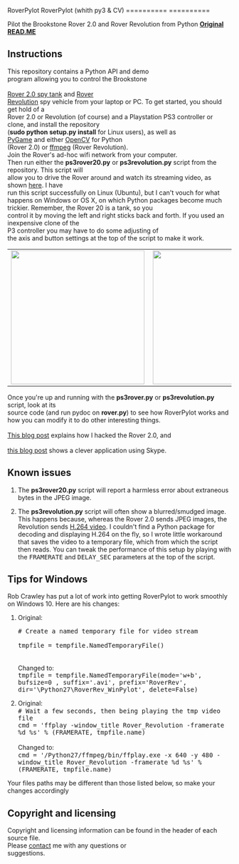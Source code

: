 RoverPylot	RoverPylot (whith py3 & CV)
==========	==========


Pilot the Brookstone Rover 2.0 and Rover Revolution from Python	**[Original READ.ME](https://github.com/simondlevy/RoverPylot/blob/master/README.md)**

<h2>Instructions</h2>	

This repository contains a Python API and demo	
program allowing you to control the Brookstone 	
<a href="http://www.amazon.com/Rover-2-0-App-Controlled-Wireless-Tank/dp/B0093285XK">	
Rover 2.0 spy tank</a> and <a	
href="http://www.amazon.com/Rover-Revolution-App-Controlled-Wireless-Vehicle/dp/B00GLVXM70/ref=sr_1_1?s=toys-and-games&ie=UTF8&qid=1421113202&sr=1-1&keywords=brookstone+rover+revolution">Rover	
Revolution</a> spy vehicle from your laptop or PC. To get started, you should	
get hold of a 	
Rover 2.0 or Revolution (of course) and a Playstation PS3 controller or clone, and install the repository	
(<b>sudo python setup.py install</b> for Linux users), as well as	
<a href="http://pygame.org/news.html">PyGame</a> and either <a href="http://opencv.org/">OpenCV</a> for Python	
(Rover 2.0) or <a href="https://www.ffmpeg.org/">ffmpeg</a> (Rover Revolution). 	
Join the Rover's ad-hoc wifi network from your computer.	
Then run either the <b>ps3rover20.py</b> or <b>ps3revolution.py</b> script from the repository.  This script will	
allow you to drive the Rover around and watch its streaming video, as shown	
<a href="http://www.youtube.com/watch?v=AsRleC1ediU">here</a>.  I have	
run this script successfully on Linux (Ubuntu),	
but I can't vouch for what happens on Windows or OS X, on which Python packages	
become much trickier. Remember, the Rover 20 is a tank, so you	
control it by moving the left and right sticks back and forth. If you used an inexpensive clone of the	
P3 controller you may have to do some adjusting of	
the axis and button settings at the top of the script to make it work.	



<table>	

<tr>	

<td><image height=300 align="left" src="rover20.png"></td>	

<td><image height=300 alignt="right" src="revolution.png"></td>	

</tr>	

</table>	



Once you're up and running with the <b>ps3rover.py</b> or  <b>ps3revolution.py</b> script, look at its 	
source code (and run pydoc on <b>rover.py</b>) to see how RoverPylot works and	
how you can modify it to do other interesting things.	
<a href="http://isgroupblog.blogspot.com/2013/09/how-i-hacked-brookstone-rover-20.html">	
This blog post</a> explains how I hacked the Rover 2.0, and 	
<a href="http://mas802.wordpress.com/2014/04/01/brookstone-rover-2-0-skype-client/">	
this blog post</a> shows a clever application using Skype.	


<h2>Known issues</h2>	



<ol>	

<li> The  <b>ps3rover20.py</b> script will report a harmless error about extraneous bytes in the JPEG image.	
<p>	
<li> The  <b>ps3revolution.py</b> script will often show a blurred/smudged image. This happens because, whereas	
the Rover 2.0 sends JPEG images, the Revolution sends <a href="http://en.wikipedia.org/wiki/H.264/MPEG-4_AVC">H.264 video</a>.	
I couldn't find a Python package for decoding and displaying H.264 on the fly, so I wrote little workaround that 	
saves the video to a temporary file, which	
from which the script then reads.  You can tweak the performance of this setup by playing with the <tt>FRAMERATE</tt>	
and <tt>DELAY_SEC</tt> parameters at the top of the script.	
</ol>	


<h2>Tips for Windows</h2>	

Rob Crawley has put a lot of work into getting RoverPylot to work smoothly on Windows 10.  Here are his changes:	
<ol> 	

<li> Original:<br>	

<tt># Create a named temporary file for video stream<br>	
tmpfile = tempfile.NamedTemporaryFile()</tt><br><br>	
Changed to:<br>	
<tt>tmpfile = tempfile.NamedTemporaryFile(mode='w+b', bufsize=0 , suffix='.avi', prefix='RoverRev', dir='\Python27\RoverRev_WinPylot', delete=False)</tt>	
<p><li> Original:<br>	
<tt># Wait a few seconds, then being playing the tmp video file<br>	
cmd = 'ffplay -window_title Rover_Revolution -framerate %d %s' % (FRAMERATE, tmpfile.name)</tt><br><br>	
Changed to:<br>	
<tt>	
cmd = '/Python27/ffmpeg/bin/ffplay.exe -x 640 -y 480 -window_title Rover_Revolution -framerate %d %s' % (FRAMERATE, tmpfile.name)</tt>	

</ol>	

Your files paths may be different than those listed below,  so make your changes accordingly	

<h2>Copyright and licensing</h2>	

Copyright and licensing information can be found in the header of each source file. 	
Please <a href="mailto:simon.d.levy@gmail.com">contact</a> me with any questions or 	
suggestions.
